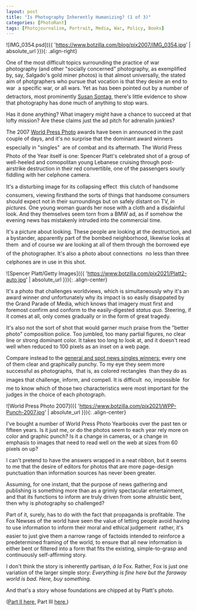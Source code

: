 ```yaml
---
layout: post
title: "Is Photography Inherently Humanizing? (1 of 3)"
categories: [PhotoRant]
tags: [Photojournalism, Portrait, Media, War, Policy, Books]
---
```



![IMG_0354.psd]({{ 'https://www.botzilla.com/blog/pix2007/IMG_0354.jpg' | absolute_url }}){: .align-right}

One of the most difficult topics surrounding the practice of war photography (and other "socially concerned" photography, as exemplified by, say, Salgado's gold miner photos) is that almost universally, the stated aim of photgraphers who pursue that vocation is that they desire an end to war &#151; a specific war, or all wars. Yet as has been pointed out by a number of detractors, most prominently <a href="https://en.wikipedia.org/wiki/The_Disasters_of_War">Susan Sontag,</a> there's little evidence to show that photography has done much of anything to stop wars.

Has it done anything? What imagery might have a chance to succeed at that lofty mission? Are these claims just the ad pitch for adrenalin junkies?

The 2007 <a href="http://www.worldpressphoto.com/">World Press Photo</a> awards have been in announced in the past couple of days, and it's no surprise that the dominant award winners &#151; especially in "singles" &#151; are of combat and its aftermath. The World Press Photo of the Year itself is one: Spencer Platt's celebrated shot of a group of well-heeled and comopolitan young Lebanese cruising through post-airstrike destruction in their red convertible, one of the passengers sourly fiddling with her celphone camera.


<!--more-->
It's a disturbing image for its collapsing effect &#151; this clutch of handsome consumers, viewing firsthand the sorts of things that handsome consumers should expect not in their surroundings but on safely distant on TV, <i>in pictures.</i> One young woman guards her nose with a cloth and a disdainful look. And they themselves seem torn from a BMW ad, as if somehow the evening news has mistakenly intruded into the commercial time.

It's a picture about looking. These people are looking at the destruction, and a bystander, apparently part of the bombed neighborhood, likewise looks at them &#151; and of course <i>we</i> are looking at all of them through the borrowed eye of the photographer. It's also a photo about connections &#151; no less than three celphones are in use in this shot.

![Spencer Platt/Getty Images]({{ 'https://www.botzilla.com/pix2021/Platt2-auto.jpg' | absolute_url }}){: .align-center}

It's a photo that challenges worldviews, which is simultaneously why it's an award winner <i>and</i> unfortunately why its impact is so easily disappated by the Grand Parade of Media, which knows that imagery must first and foremost confirm and conform to the easily-digested <i>status quo.</i> Steering, if it comes at all, only comes gradually or in the form of great tragedy.

It's also not the sort of shot that would garner much praise from the "better photo" composition police. Too jumbled, too many partial figures, no clear line or strong dominant color. It takes too long to look at, and it doesn't read well when reduced to 100 pixels as an inset on a web page.

Compare instead to the <a href="https://www.worldpressphoto.org/collection/photocontest/2007">general and spot news singles winners:</a> every one of them clear and graphically punchy. To my eye they seem more successful as photographs, &#151; that is, as colored rectangles &#151; than they do as images that challenge, inform, and compell. It is difficult &#151; no, impossible &#151; for me to know which of those two characteristics were most important for the judges in the choice of each photograph.

![World Press Photo 2007]({{ 'https://www.botzilla.com/pix2021/WPP-Punch-2007.jpg' | absolute_url }}){: .align-center}

I've bought a number of World Press Photo Yearbooks over the past ten or fifteen years. Is it just me, or do the photos seem to each year rely more on color and graphic punch? Is it a change in cameras, or a change in emphasis to images that need to read well on the web at sizes from 60 pixels on up?

I can't pretend to have the answers wrapped in a neat ribbon, but it seems to me that the desire of editors for photos that are more page-design punctuation than information sources has never been greater.

Assuming, for one instant, that the purpose of news gathering and publishing is something more than as a grimly spectacular entertainment, and that its functions to inform are truly driven from some altruistic bent, then why is photography so challenged?

Part of it, surely, has to do with the fact that propaganda is profitable. The Fox Newses of the world have seen the value of letting people avoid having to use information to inform their moral and ethical judgement &#151; rather, it's easier to just give them a narrow range of factoids intended to reinforce a predetermined framing of the world, to ensure that all new information is either bent or filtered into a form that fits the existing, simple-to-grasp and continuously self-affirming story.

I don't think the story is inherently partisan, <i>&aacute; la</i> Fox. Rather, Fox is just one variation of the larger simple story: <i>Everything is fine here but the faraway world is bad. Here, buy something.</i>

And that's a story whose foundations are chipped at by Platt's photo. 

(<a href="{{ site.baseurl }}{% post_url 2007-02-25-Is-Photography-Inherently-Humanizing-II %}">Part II here,</a> Part III <a href="https://www.botzilla.com/blog/archives/000599.html">here.</a>)


